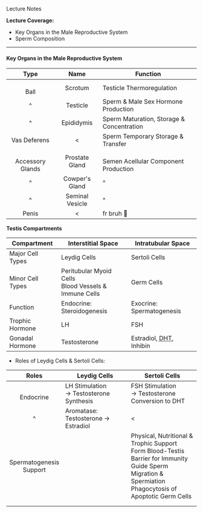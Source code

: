 Lecture Notes

**Lecture Coverage:**
- Key Organs in the Male Reproductive System
- Sperm Composition

---
#### **Key Organs in the Male Reproductive System**

|         Type         |      Name       | Function                                  |
| :------------------: | :-------------: | ----------------------------------------- |
|       <br>Ball       |     Scrotum     | Testicle Thermoregulation                 |
|          ^           |    Testicle     | Sperm & Male Sex Hormone Production       |
|          ^           |   Epididymis    | Sperm Maturation, Storage & Concentration |
|     Vas Deferens     |        <        | Sperm Temporary Storage & Transfer        |
| <br>Accessory Glands | Prostate Gland  | <br>Semen Acellular Component Production  |
|          ^           | Cowper's Gland  | ^                                         |
|          ^           | Seminal Vesicle | ^                                         |
|        Penis         |        <        | fr bruh 🥀                                |

**Testis Compartments**

| Compartment      | Interstitial Space                                      | Intratubular Space                                               |
| ---------------- | ------------------------------------------------------- | ---------------------------------------------------------------- |
| Major Cell Types | Leydig Cells                                            | Sertoli Cells                                                    |
| Minor Cell Types | Peritubular Myoid Cells<br>Blood Vessels & Immune Cells | Germ Cells                                                       |
| Function         | Endocrine: Steroidogenesis                              | Exocrine: Spermatogenesis                                        |
| Trophic Hormone  | LH                                                      | FSH                                                              |
| Gonadal Hormone  | Testosterone                                            | Estradiol, <abbr Title="Dihydrotestosterone">DHT</abbr>, Inhibin |
- Roles of Leydig Cells & Sertoli Cells:

|           Roles            | Leydig Cells                               | Sertoli Cells                                                                                                                                                    |
| :------------------------: | ------------------------------------------ | ---------------------------------------------------------------------------------------------------------------------------------------------------------------- |
|       <br>Endocrine        | LH Stimulation<br>→ Testosterone Synthesis | FSH Stimulation<br>→ Testosterone Conversion to DHT                                                                                                              |
|             ^              | Aromatase: Testosterone → Estradiol        | <                                                                                                                                                                |
| Spermatogenesis<br>Support |                                            | Physical, Nutritional & Trophic Support<br>Form Blood-Testis Barrier for Immunity<br>Guide Sperm Migration & Spermiation<br>Phagocytosis of Apoptotic Germ Cells |
|                            |                                            |                                                                                                                                                                  |
|                            |                                            |                                                                                                                                                                  |
